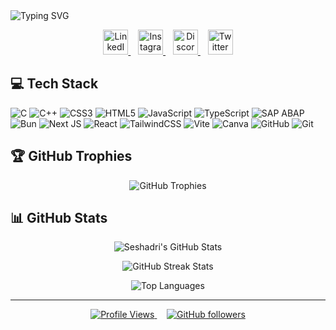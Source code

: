 <img src="https://readme-typing-svg.herokuapp.com?font=Fira+Code&color=7E3ACE&width=600&lines=Hi%2C+I'm+Seshadri!+%F0%9F%99%8B%F0%9F%8F%BB%E2%80%8D%E2%99%80" alt="Typing SVG" />

<p align="center">
  <a href="https://www.linkedin.com/in/seshadri-dutta">
    <img width="40" height="40" src="https://cdn-icons-png.flaticon.com/512/174/174857.png" alt="LinkedIn"/>
  </a>
  &nbsp;&nbsp;
  <a href="https://www.instagram.com/seshadri-dutta">
    <img width="40" height="40" src="https://upload.wikimedia.org/wikipedia/commons/a/a5/Instagram_icon.png" alt="Instagram"/>
  </a>
  &nbsp;&nbsp;
  <a href="https://discordapp.com/users/seshadri004">
    <img width="40" height="40" src="https://cdn-icons-png.flaticon.com/512/5968/5968756.png" alt="Discord"/>
  </a>
  &nbsp;&nbsp;
  <a href="https://x.com/DuttaSeshadri">
    <img width="40" height="40" src="https://cdn-icons-png.flaticon.com/512/733/733579.png" alt="Twitter"/>
  </a>
</p>


## 💻 Tech Stack

![C](https://img.shields.io/badge/c-%2300599C.svg?style=for-the-badge&logo=c&logoColor=white) 
![C++](https://img.shields.io/badge/c++-%2300599C.svg?style=for-the-badge&logo=c%2B%2B&logoColor=white) 
![CSS3](https://img.shields.io/badge/css3-%231572B6.svg?style=for-the-badge&logo=css3&logoColor=white) 
![HTML5](https://img.shields.io/badge/html5-%23E34F26.svg?style=for-the-badge&logo=html5&logoColor=white) 
![JavaScript](https://img.shields.io/badge/javascript-%23323330.svg?style=for-the-badge&logo=javascript&logoColor=%23F7DF1E) 
![TypeScript](https://img.shields.io/badge/typescript-%23007ACC.svg?style=for-the-badge&logo=typescript&logoColor=white) 
![SAP ABAP](https://img.shields.io/badge/SAP%20ABAP-%230060A2.svg?style=for-the-badge&logo=sap&logoColor=white)
![Bun](https://img.shields.io/badge/Bun-%23000000.svg?style=for-the-badge&logo=bun&logoColor=white) 
![Next JS](https://img.shields.io/badge/Next-black?style=for-the-badge&logo=next.js&logoColor=white) 
![React](https://img.shields.io/badge/react-%2320232a.svg?style=for-the-badge&logo=react&logoColor=%2361DAFB) 
![TailwindCSS](https://img.shields.io/badge/tailwindcss-%2338B2AC.svg?style=for-the-badge&logo=tailwind-css&logoColor=white) 
![Vite](https://img.shields.io/badge/vite-%23646CFF.svg?style=for-the-badge&logo=vite&logoColor=white) 
![Canva](https://img.shields.io/badge/Canva-%2300C4CC.svg?style=for-the-badge&logo=Canva&logoColor=white) 
![GitHub](https://img.shields.io/badge/github-%23121011.svg?style=for-the-badge&logo=github&logoColor=white) 
![Git](https://img.shields.io/badge/git-%23F05033.svg?style=for-the-badge&logo=git&logoColor=white)

## 🏆 GitHub Trophies

<p align="center">
  <img src="https://github-profile-trophy.vercel.app/?username=seshadri-dutta&theme=radical&no-frame=false&no-bg=false&margin-w=4" alt="GitHub Trophies">
</p>

## 📊 GitHub Stats

<p align="center">
  <img src="https://github-readme-stats.vercel.app/api?username=seshadri-dutta&show_icons=true&theme=radical" alt="Seshadri's GitHub Stats">
</p>

<p align="center">
  <img src="https://github-readme-streak-stats.herokuapp.com/?user=seshadri-dutta&theme=radical" alt="GitHub Streak Stats">
</p>

<p align="center">
  <img src="https://github-readme-stats.vercel.app/api/top-langs/?username=seshadri-dutta&layout=compact&theme=radical" alt="Top Languages">
</p>

---

<p align="center">
  <a href="https://github.com/seshadri-dutta">
    <img src="https://komarev.com/ghpvc/?username=seshadri-dutta&color=blueviolet&style=flat-square" alt="Profile Views">
  </a>
  &nbsp;&nbsp;&nbsp;
  <a href="https://github.com/seshadri-dutta">
    <img alt="GitHub followers" src="https://img.shields.io/github/followers/seshadri-dutta?color=blueviolet&logo=github&style=flat-square">
  </a>
</p>
